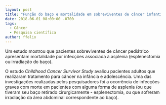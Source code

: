 ```yaml
---
layout: post 
title: "Função do baço e mortalidade em sobreviventes de câncer infantil"
date: 2018-06-01 08:00:00 -0700
tags:
  - Câncer
  - Pesquisa científica
author: ffelix
---
```

Um estudo mostrou que pacientes sobreviventes de câncer pediátrico apresentam mortalidade por infecções associada à asplenia (esplenectomia
ou irradiação do baço). 
<!--more-->
O estudo _Childhood Cancer Survivor Study_ avaliou pacientes adultos que realizaram tratamento para câncer na infância e adolescência. Uma
das investigações realizadas pelos pesquisadores foi a ocorrência de infecções graves com morte em pacientes com alguma forma de asplenia (ou
que tiveram seu baço retirado cirurgicamente - esplenectomia, ou que sofreram irradiação da área abdominal correspondente ao baço).

